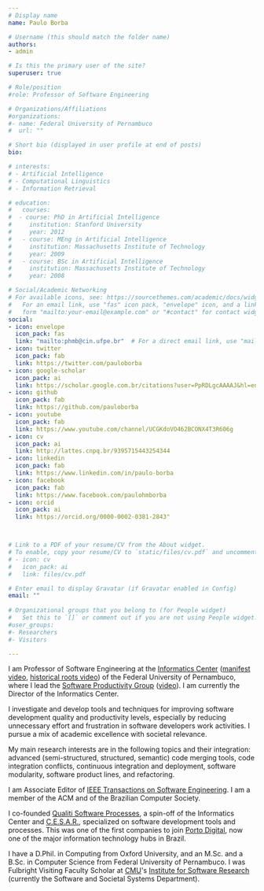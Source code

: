 ```yaml
---
# Display name
name: Paulo Borba

# Username (this should match the folder name)
authors:
- admin

# Is this the primary user of the site?
superuser: true

# Role/position
#role: Professor of Software Engineering

# Organizations/Affiliations
#organizations:
#- name: Federal University of Pernambuco
#  url: ""

# Short bio (displayed in user profile at end of posts)
bio:

# interests:
# - Artificial Intelligence
# - Computational Linguistics
# - Information Retrieval

# education:
#   courses:
#  - course: PhD in Artificial Intelligence
#     institution: Stanford University
#     year: 2012
#   - course: MEng in Artificial Intelligence
#     institution: Massachusetts Institute of Technology
#     year: 2009
#   - course: BSc in Artificial Intelligence
#     institution: Massachusetts Institute of Technology
#     year: 2008

# Social/Academic Networking
# For available icons, see: https://sourcethemes.com/academic/docs/widgets/#icons
#   For an email link, use "fas" icon pack, "envelope" icon, and a link in the
#   form "mailto:your-email@example.com" or "#contact" for contact widget.
social:
- icon: envelope
  icon_pack: fas
  link: "mailto:phmb@cin.ufpe.br"  # For a direct email link, use "mailto:test@example.org".
- icon: twitter
  icon_pack: fab
  link: https://twitter.com/pauloborba
- icon: google-scholar
  icon_pack: ai
  link: https://scholar.google.com.br/citations?user=PpRDLgcAAAAJ&hl=en
- icon: github
  icon_pack: fab
  link: https://github.com/pauloborba  
- icon: youtube
  icon_pack: fab
  link: https://www.youtube.com/channel/UCGKdoVO462BCONX4T3R606g
- icon: cv
  icon_pack: ai
  link: http://lattes.cnpq.br/9395715443254344
- icon: linkedin
  icon_pack: fab
  link: https://www.linkedin.com/in/paulo-borba
- icon: facebook
  icon_pack: fab
  link: https://www.facebook.com/paulohmborba
- icon: orcid
  icon_pack: ai
  link: https://orcid.org/0000-0002-0381-2843"



# Link to a PDF of your resume/CV from the About widget.
# To enable, copy your resume/CV to `static/files/cv.pdf` and uncomment the lines below.  
# - icon: cv
#   icon_pack: ai
#   link: files/cv.pdf

# Enter email to display Gravatar (if Gravatar enabled in Config)
email: ""
  
# Organizational groups that you belong to (for People widget)
#   Set this to `[]` or comment out if you are not using People widget.  
#user_groups:
#- Researchers
#- Visitors

---
```

I am Professor of Software Engineering at the [Informatics Center](http://www.cin.ufpe.br) ([manifest video](https://www.youtube.com/watch?v=iHdK1VH-ntY), [historical roots video](https://www.youtube.com/watch?feature=youtu.be&v=ioT7VK2MlxU)) of the Federal University of Pernambuco, where I lead the [Software Productivity Group](http://www.cin.ufpe.br/spg) ([video](https://www.youtube.com/watch?v=xGJnfGNKPsc&t=24s)). I am currently the Director of the Informatics Center. 

I investigate and develop tools and techniques for improving software development quality and productivity levels, especially by reducing unnecessary effort and frustration in software developers work activities. I pursue a mix of academic excellence with societal relevance.

My main research interests are in the following topics and their integration: advanced (semi-structured, structured, semantic) code merging tools, code integration conflicts, continuous integration and deployment, software modularity, software product lines, and refactoring.

I am Associate Editor of [IEEE Transactions on Software Engineering](https://www.computer.org/csdl/journal/ts). I am a member of the ACM and of the Brazilian Computer Society.

I co-founded [Qualiti Software Processes](http://www.qualiti.com.br), a spin-off of the Informatics Center and [C.E.S.A.R.](http://www.cesar.org.br), specialized on software development tools and processes. This was one of the first companies to join [Porto Digital](https://www.portodigital.org), now one of the major information technology hubs in Brazil. 

I have a D.Phil. in Computing from Oxford University, and an M.Sc. and a B.Sc. in Computer Science from Federal University of Pernambuco. I was Fulbright Visiting Faculty Scholar at [CMU](https://www.cs.cmu.edu)'s [Institute for Software Research](https://www.isri.cmu.edu/index.html) (currently the Software and Societal Systems Department). 
